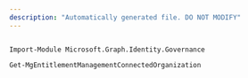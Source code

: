```yaml
---
description: "Automatically generated file. DO NOT MODIFY"
---
```


```powershellv2

Import-Module Microsoft.Graph.Identity.Governance

Get-MgEntitlementManagementConnectedOrganization

```
